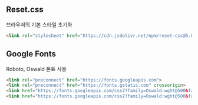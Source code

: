 ## Reset.css
브라우저의 기본 스타일 초기화

```html
<link rel="stylesheet" href="https://cdn.jsdelivr.net/npm/reset-css@5.0.2/reset.min.css">
```

## Google Fonts
Roboto, Oswald 폰트 사용
```html
<link rel="preconnect" href="https://fonts.googleapis.com">
<link rel="preconnect" href="https://fonts.gstatic.com" crossorigin>
<link href="https://fonts.googleapis.com/css2?family=Oswald:wght@500&family=Roboto:wght@400;700&display=swap" rel="stylesheet">
<link href="https://fonts.googleapis.com/css2?family=Oswald:wght@500&family=Roboto:wght@400;700&display=swap" rel="stylesheet" />
```
